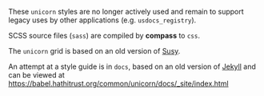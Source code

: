 These `unicorn` styles are no longer actively used and remain to support legacy uses by other applications (e.g. `usdocs_registry`).

SCSS source files (`sass`) are compiled by **compass** to `css`.

The `unicorn` grid is based on an old version of [Susy](https://susy.readthedocs.io/).

An attempt at a style guide is in `docs`, based on an old version of [Jekyll](https://jekyllrb.com/) and can be viewed at https://babel.hathitrust.org/common/unicorn/docs/_site/index.html

